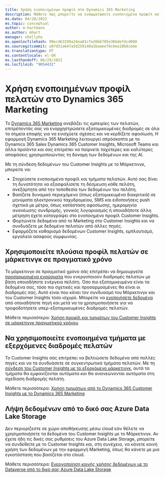 ```yaml
---
title: Χρήση ενοποιημένων προφίλ στο Dynamics 365 Marketing
description: Μάθετε πώς μπορείτε να ενσωματώσετε ενοποιημένα προφίλ και τμήματα με το Dynamics 365 Marketing.
ms.date: 04/20/2022
ms.topic: conceptual
author: m-hartmann
ms.author: mhart
manager: shellyha
ms.openlocfilehash: 99ec463299a24ea81cfe26bb785e36bdefdcd080
ms.sourcegitcommit: a97d31a647a5d259140a1baaeef8c6ea10b8cbde
ms.translationtype: HT
ms.contentlocale: el-GR
ms.lasthandoff: 06/29/2022
ms.locfileid: "9054432"
---
```

# <a name="use-unified-customer-profiles-in-dynamics-365-marketing"></a>Χρήση ενοποιημένων προφίλ πελατών στο Dynamics 365 Marketing

Το [Dynamics 365 Marketing](/dynamics365/marketing/overview) ανεβάζει τις εμπειρίες των πελατών, επιτρέποντάς σας να ενορχηστρώσετε εξατομικευμένες διαδρομές σε όλα τα σημεία επαφής για να ενισχύετε σχέσεις και να κερδίζετε αφοσίωση. Η εφαρμογή Dynamics 365 Marketing λειτουργεί απρόσκοπτα με τα Dynamics 365 Sales Dynamics 365 Customer Insights, Microsoft Teams και άλλα προϊόντα και σας επιτρέπει να παίρνετε ταχύτερες και καλύτερες αποφάσεις χρησιμοποιώντας τη δύναμη των δεδομένων και της AI.

Με τη σύνδεση δεδομένων του Customer Insights με το Μάρκετινγκ, μπορείτε να:

- Στοχεύσετε ενοποιημένα προφίλ και τμήματα πελατών. Αυτό σας δίνει τη δυνατότητα να εξασφαλίσετε τη δέσμευση κάθε πελάτη, ανεξάρτητα από την τοποθεσία των δεδομένων του πελάτη.
- Βασίζετε δυναμικό περιεχόμενο (όπως εξατομικευμένα διακριτικά) σε μηνύματα ηλεκτρονικού ταχυδρομείου, SMS και ειδοποιήσεις push σχετικά με μέτρα, όπως κατάσταση αφοσίωσης, ημερομηνία ανανέωσης συνδρομής, γονικός λογαριασμός ή οποιαδήποτε άλλη μέτρηση έχετε καταγράψει στο ενοποιημένο προφίλ Customer Insights.
- Φορτώνετε δεδομένα από το Marketing στο Customer Insights και να συνδυάζετε με δεδομένα πελατών από άλλες πηγές.
- Εφαρμόζετε καθαρισμό δεδομένων Customer Insights, εμπλουτισμό, εργαλεία ασαφούς συμφωνίας.

## <a name="use-rich-customer-profiles-in-real-time-marketing"></a>Χρησιμοποιείτε πλούσια προφίλ πελατών σε μάρκετινγκ σε πραγματικό χρόνο

Το μάρκετινγκ σε πραγματικό χρόνο σάς επιτρέπει να δημιουργείτε [προσαρμοσμένα εναύσματα](/dynamics365/marketing/real-time-marketing-custom-triggers) που ενεργοποιούν διαδρομές πελατών με βάση οποιαδήποτε ενέργεια πελάτη. Όσο πιο εξατομικευμένα είναι τα δεδομένα σας, τόσο πιο σχετικές και προσαρμοσμένες θα είναι οι διαδρομές σας. Αυτό είναι που κάνει τον συνδυασμό του Μάρκετινγκ και του Customer Insights τόσο ισχυρό. Μπορείτε να [ενοποιήσετε δεδομένα](data-unification.md) από οποιαδήποτε πηγή και μετά να τα χρησιμοποιήσετε για να τροφοδοτήσετε υπερ-εξατομικευμένες διαδρομές πελατών.

Μάθετε περισσότερα: [Χρήση προφίλ και τμημάτων του Customer Insights σε μάρκετινγκ πραγματικού χρόνου](/dynamics365/marketing/real-time-marketing-ci-profile)

## <a name="use-unified-segments-with-outbound-customer-journeys"></a>Να χρησιμοποιείτε ενοποιημένα τμήματα με εξερχόμενες διαδρομές πελατών

Το Customer Insights σάς επιτρέπει να βελτιώσετε δεδομένα από πολλές πηγές και να τα συνδυάσετε σε συγκεντρωτικά τμήματα πελατών. Με τη [σύνδεση του Customer Insights με το εξερχόμενο μάρκετινγκ](export-dynamics365-marketing.md), αυτά τα τμήματα θα εμφανίζονται αυτόματα *και* θα ανανεώνονται αυτόματα στη σχεδίαση διαδρομής πελάτη.

Μάθετε περισσότερα: [Χρήση τμημάτων από το Dynamics 365 Customer Insights με το Dynamics 365 Marketing](/dynamics365/marketing/customer-insights-segments)

## <a name="pull-data-from-your-own-azure-data-lake-storage"></a>Λήψη δεδομένων από το δικό σας Azure Data Lake Storage

Δεν περιορίζεστε σε χώρο αποθήκευσης μέσω cloud εάν θέλετε να χρησιμοποιήσετε τα δεδομένα του Customer Insights με το Μάρκετινγκ. Αν έχετε ήδη τις δικές σας ρυθμίσεις του Azure Data Lake Storage, μπορείτε να συνδεθείτε με το Customer Insights και, στη συνέχεια, να κάνετε κοινή χρήση των δεδομένων με την εφαρμογή Marketing, όπως θα κάνετε με μια εγκατάσταση που βασίζεται στο cloud.

Μάθετε περισσότερα: [Ενεργοποίηση κοινής χρήσης δεδομένων με το Dataverse από το δικό σας Azure Data Lake Storage](customer-insights-dataverse.md#enable-data-sharing-with-dataverse-from-your-own-azure-data-lake-storage-preview)
